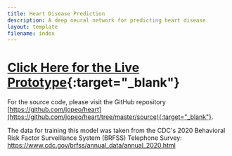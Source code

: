 ```yaml
---
title: Heart Disease Prediction
description: A deep neural network for predicting heart disease
layout: template
filename: index
---
```


# [Click Here for the Live Prototype](www.heartdiseasepredictor.com){:target="_blank"}

For the source code, please visit the GitHub repository [https://github.com/jopeo/heart](https://github.com/jopeo/heart/tree/master/source){:target="_blank"}.

The data for training this model was taken from the CDC's 2020 Behavioral Risk Factor 
Surveillance System (BRFSS) Telephone Survey: <https://www.cdc.gov/brfss/annual_data/annual_2020.html>
